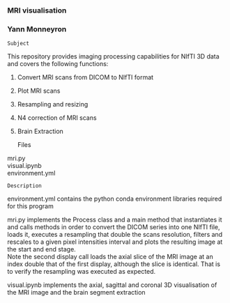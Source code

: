 ### MRI visualisation
### Yann Monneyron

    Subject

This repository provides imaging processing capabilities for NIfTI 3D data and covers the following functions:  
1. Convert MRI scans from DICOM to NIfTI format  
2. Plot MRI scans  
3. Resampling and resizing  
4. N4 correction of MRI scans  
5. Brain Extraction  

    Files

mri.py  
visual.ipynb  
environment.yml  

    Description

environment.yml contains the python conda environment libraries required for this program  

mri.py implements the Process class and a main method that instantiates it and calls methods in order to convert the DICOM series into one NIfTI file,
loads it, executes a resampling that double the scans resolution, filters and rescales to a given pixel intensities interval and plots the resulting image at the start and end stage.  
Note the second display call loads the axial slice of the MRI image at an index double that of the first display, although the slice is identical. That is to verify the resampling was executed as expected.  

visual.ipynb implements the axial, sagittal and coronal 3D visualisation of the MRI image and the brain segment extraction  